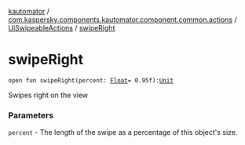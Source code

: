 [kautomator](../../index.md) / [com.kaspersky.components.kautomator.component.common.actions](../index.md) / [UiSwipeableActions](index.md) / [swipeRight](./swipe-right.md)

# swipeRight

`open fun swipeRight(percent: `[`Float`](https://kotlinlang.org/api/latest/jvm/stdlib/kotlin/-float/index.html)` = 0.95f): `[`Unit`](https://kotlinlang.org/api/latest/jvm/stdlib/kotlin/-unit/index.html)

Swipes right on the view

### Parameters

`percent` - The length of the swipe as a percentage of this object's size.